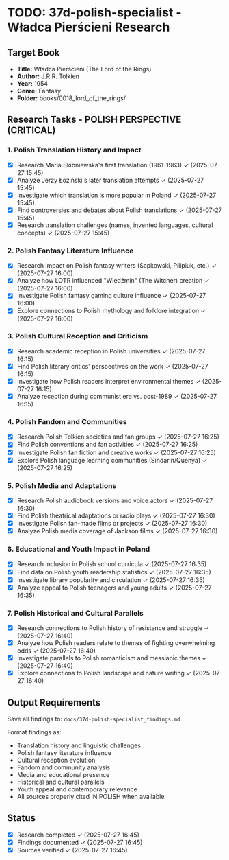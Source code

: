 # TODO: 37d-polish-specialist - Władca Pierścieni Research

## Target Book
- **Title:** Władca Pierścieni (The Lord of the Rings)
- **Author:** J.R.R. Tolkien  
- **Year:** 1954
- **Genre:** Fantasy
- **Folder:** books/0018_lord_of_the_rings/

## Research Tasks - POLISH PERSPECTIVE (CRITICAL)

### 1. Polish Translation History and Impact
- [x] Research Maria Skibniewska's first translation (1961-1963) ✓ (2025-07-27 15:45)
- [x] Analyze Jerzy Łoziński's later translation attempts ✓ (2025-07-27 15:45)
- [x] Investigate which translation is more popular in Poland ✓ (2025-07-27 15:45)
- [x] Find controversies and debates about Polish translations ✓ (2025-07-27 15:45)
- [x] Research translation challenges (names, invented languages, cultural concepts) ✓ (2025-07-27 15:45)

### 2. Polish Fantasy Literature Influence
- [x] Research impact on Polish fantasy writers (Sapkowski, Pilipiuk, etc.) ✓ (2025-07-27 16:00)
- [x] Analyze how LOTR influenced "Wiedźmin" (The Witcher) creation ✓ (2025-07-27 16:00)
- [x] Investigate Polish fantasy gaming culture influence ✓ (2025-07-27 16:00)
- [x] Explore connections to Polish mythology and folklore integration ✓ (2025-07-27 16:00)

### 3. Polish Cultural Reception and Criticism
- [x] Research academic reception in Polish universities ✓ (2025-07-27 16:15)
- [x] Find Polish literary critics' perspectives on the work ✓ (2025-07-27 16:15)
- [x] Investigate how Polish readers interpret environmental themes ✓ (2025-07-27 16:15)
- [x] Analyze reception during communist era vs. post-1989 ✓ (2025-07-27 16:15)

### 4. Polish Fandom and Communities
- [x] Research Polish Tolkien societies and fan groups ✓ (2025-07-27 16:25)
- [x] Find Polish conventions and fan activities ✓ (2025-07-27 16:25)
- [x] Investigate Polish fan fiction and creative works ✓ (2025-07-27 16:25)
- [x] Explore Polish language learning communities (Sindarin/Quenya) ✓ (2025-07-27 16:25)

### 5. Polish Media and Adaptations
- [x] Research Polish audiobook versions and voice actors ✓ (2025-07-27 16:30)
- [x] Find Polish theatrical adaptations or radio plays ✓ (2025-07-27 16:30)
- [x] Investigate Polish fan-made films or projects ✓ (2025-07-27 16:30)
- [x] Analyze Polish media coverage of Jackson films ✓ (2025-07-27 16:30)

### 6. Educational and Youth Impact in Poland
- [x] Research inclusion in Polish school curricula ✓ (2025-07-27 16:35)
- [x] Find data on Polish youth readership statistics ✓ (2025-07-27 16:35)
- [x] Investigate library popularity and circulation ✓ (2025-07-27 16:35)
- [x] Analyze appeal to Polish teenagers and young adults ✓ (2025-07-27 16:35)

### 7. Polish Historical and Cultural Parallels
- [x] Research connections to Polish history of resistance and struggle ✓ (2025-07-27 16:40)
- [x] Analyze how Polish readers relate to themes of fighting overwhelming odds ✓ (2025-07-27 16:40)
- [x] Investigate parallels to Polish romanticism and messianic themes ✓ (2025-07-27 16:40)
- [x] Explore connections to Polish landscape and nature writing ✓ (2025-07-27 16:40)

## Output Requirements
Save all findings to: `docs/37d-polish-specialist_findings.md`

Format findings as:
- Translation history and linguistic challenges
- Polish fantasy literature influence
- Cultural reception evolution
- Fandom and community analysis
- Media and educational presence
- Historical and cultural parallels
- Youth appeal and contemporary relevance
- All sources properly cited IN POLISH when available

## Status
- [x] Research completed ✓ (2025-07-27 16:45)
- [x] Findings documented ✓ (2025-07-27 16:45)
- [x] Sources verified ✓ (2025-07-27 16:45)